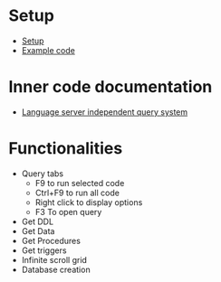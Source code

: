 # Setup
* [Setup](./setup.md)
* [Example code](./example.md)

# Inner code documentation
* [Language server independent query system](./db.md)

# Functionalities
* Query tabs
    * F9 to run selected code
    * Ctrl+F9 to run all code
    * Right click to display options
    * F3 To open query
* Get DDL
* Get Data
* Get Procedures
* Get triggers
* Infinite scroll grid
* Database creation